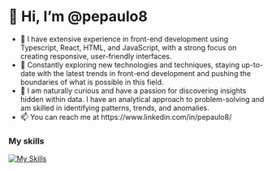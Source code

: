 <h1>👋 Hi, I’m @pepaulo8</h1>

<ul>
  <li>🌱 I have extensive experience in front-end development using Typescript, React, HTML, and JavaScript, with a strong focus on creating responsive, user-friendly interfaces.</li>
  <li>👀 Constantly exploring new technologies and techniques, staying up-to-date with the latest trends in front-end development and pushing the boundaries of what is possible in this field.</li>
  <li>💞️ I am naturally curious and have a passion for discovering insights hidden within data. I have an analytical approach to problem-solving and am skilled in identifying patterns, trends, and anomalies.</li>
  <li>📫 You can reach me at https://www.linkedin.com/in/pepaulo8/</li>
</ul>

### My skills

[![My Skills](https://skillicons.dev/icons?i=react,js,html,css,ts)](https://skillicons.dev)


  
  
<!---
pepaulo8/pepaulo8 is a ✨ special ✨ repository because its `README.md` (this file) appears on your GitHub profile.
You can click the Preview link to take a look at your changes.
--->
